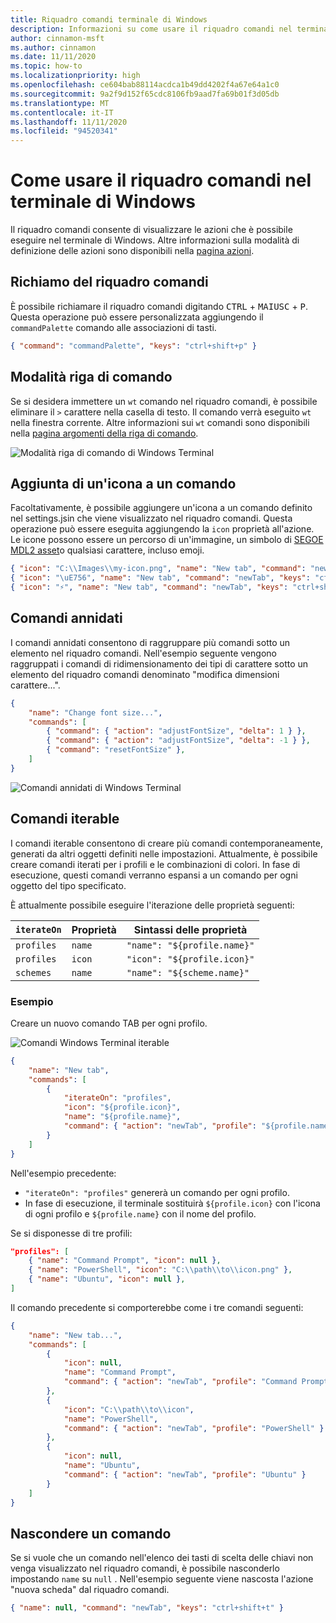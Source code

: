 ```yaml
---
title: Riquadro comandi terminale di Windows
description: Informazioni su come usare il riquadro comandi nel terminale di Windows.
author: cinnamon-msft
ms.author: cinnamon
ms.date: 11/11/2020
ms.topic: how-to
ms.localizationpriority: high
ms.openlocfilehash: ce604bab88114acdca1b49dd4202f4a67e64a1c0
ms.sourcegitcommit: 9a2f9d152f65cdc8106fb9aad7fa69b01f3d05db
ms.translationtype: MT
ms.contentlocale: it-IT
ms.lasthandoff: 11/11/2020
ms.locfileid: "94520341"
---
```

# <a name="how-to-use-the-command-palette-in-windows-terminal"></a>Come usare il riquadro comandi nel terminale di Windows

Il riquadro comandi consente di visualizzare le azioni che è possibile eseguire nel terminale di Windows. Altre informazioni sulla modalità di definizione delle azioni sono disponibili nella [pagina azioni](./customize-settings/actions.md).

## <a name="invoking-the-command-palette"></a>Richiamo del riquadro comandi

È possibile richiamare il riquadro comandi digitando <kbd>CTRL</kbd> + <kbd>MAIUSC</kbd> + <kbd>P</kbd>. Questa operazione può essere personalizzata aggiungendo il `commandPalette` comando alle associazioni di tasti.

```json
{ "command": "commandPalette", "keys": "ctrl+shift+p" }
```

## <a name="command-line-mode"></a>Modalità riga di comando

Se si desidera immettere un `wt` comando nel riquadro comandi, è possibile eliminare il `>` carattere nella casella di testo. Il comando verrà eseguito `wt` nella finestra corrente. Altre informazioni sui `wt` comandi sono disponibili nella [pagina argomenti della riga di comando](./command-line-arguments.md).

![Modalità riga di comando di Windows Terminal](./images/command-palette-command-line-mode.gif)

## <a name="adding-an-icon-to-a-command"></a>Aggiunta di un'icona a un comando

Facoltativamente, è possibile aggiungere un'icona a un comando definito nel settings.jsin che viene visualizzato nel riquadro comandi. Questa operazione può essere eseguita aggiungendo la `icon` proprietà all'azione. Le icone possono essere un percorso di un'immagine, un simbolo di [SEGOE MDL2 asset](https://docs.microsoft.com/windows/uwp/design/style/segoe-ui-symbol-font)o qualsiasi carattere, incluso emoji.

```json
{ "icon": "C:\\Images\\my-icon.png", "name": "New tab", "command": "newTab", "keys": "ctrl+shift+t" },
{ "icon": "\uE756", "name": "New tab", "command": "newTab", "keys": "ctrl+shift+t" },
{ "icon": "⚡", "name": "New tab", "command": "newTab", "keys": "ctrl+shift+t" }
```

## <a name="nested-commands"></a>Comandi annidati

I comandi annidati consentono di raggruppare più comandi sotto un elemento nel riquadro comandi. Nell'esempio seguente vengono raggruppati i comandi di ridimensionamento dei tipi di carattere sotto un elemento del riquadro comandi denominato "modifica dimensioni carattere...".

```json
{
    "name": "Change font size...",
    "commands": [
        { "command": { "action": "adjustFontSize", "delta": 1 } },
        { "command": { "action": "adjustFontSize", "delta": -1 } },
        { "command": "resetFontSize" },
    ]
}
```

![Comandi annidati di Windows Terminal](./images/command-palette-nested-commands.gif)

## <a name="iterable-commands"></a>Comandi iterable

I comandi iterable consentono di creare più comandi contemporaneamente, generati da altri oggetti definiti nelle impostazioni. Attualmente, è possibile creare comandi iterati per i profili e le combinazioni di colori. In fase di esecuzione, questi comandi verranno espansi a un comando per ogni oggetto del tipo specificato.

È attualmente possibile eseguire l'iterazione delle proprietà seguenti:

| `iterateOn` | Proprietà | Sintassi delle proprietà |
| ----------- | -------- | --------------- |
| `profiles` | `name` | `"name": "${profile.name}"` |
| `profiles` | `icon` | `"icon": "${profile.icon}"` |
| `schemes` | `name` | `"name": "${scheme.name}"` |

### <a name="example"></a>Esempio

Creare un nuovo comando TAB per ogni profilo.

![Comandi Windows Terminal iterable](./images/command-palette-iterable-commands.gif)

```json
{
    "name": "New tab",
    "commands": [
        {
            "iterateOn": "profiles",
            "icon": "${profile.icon}",
            "name": "${profile.name}",
            "command": { "action": "newTab", "profile": "${profile.name}" }
        }
    ]
}
```

Nell'esempio precedente:

- `"iterateOn": "profiles"` genererà un comando per ogni profilo.
- In fase di esecuzione, il terminale sostituirà `${profile.icon}` con l'icona di ogni profilo e `${profile.name}` con il nome del profilo.

Se si disponesse di tre profili:

```json
"profiles": [
    { "name": "Command Prompt", "icon": null },
    { "name": "PowerShell", "icon": "C:\\path\\to\\icon.png" },
    { "name": "Ubuntu", "icon": null },
]
```

Il comando precedente si comporterebbe come i tre comandi seguenti:

```json
{
    "name": "New tab...",
    "commands": [
        {
            "icon": null,
            "name": "Command Prompt",
            "command": { "action": "newTab", "profile": "Command Prompt" }
        },
        {
            "icon": "C:\\path\\to\\icon",
            "name": "PowerShell",
            "command": { "action": "newTab", "profile": "PowerShell" }
        },
        {
            "icon": null,
            "name": "Ubuntu",
            "command": { "action": "newTab", "profile": "Ubuntu" }
        }
    ]
}
```

## <a name="hiding-a-command"></a>Nascondere un comando

Se si vuole che un comando nell'elenco dei tasti di scelta delle chiavi non venga visualizzato nel riquadro comandi, è possibile nasconderlo impostando `name` su `null` . Nell'esempio seguente viene nascosta l'azione "nuova scheda" dal riquadro comandi.

```json
{ "name": null, "command": "newTab", "keys": "ctrl+shift+t" }
```
